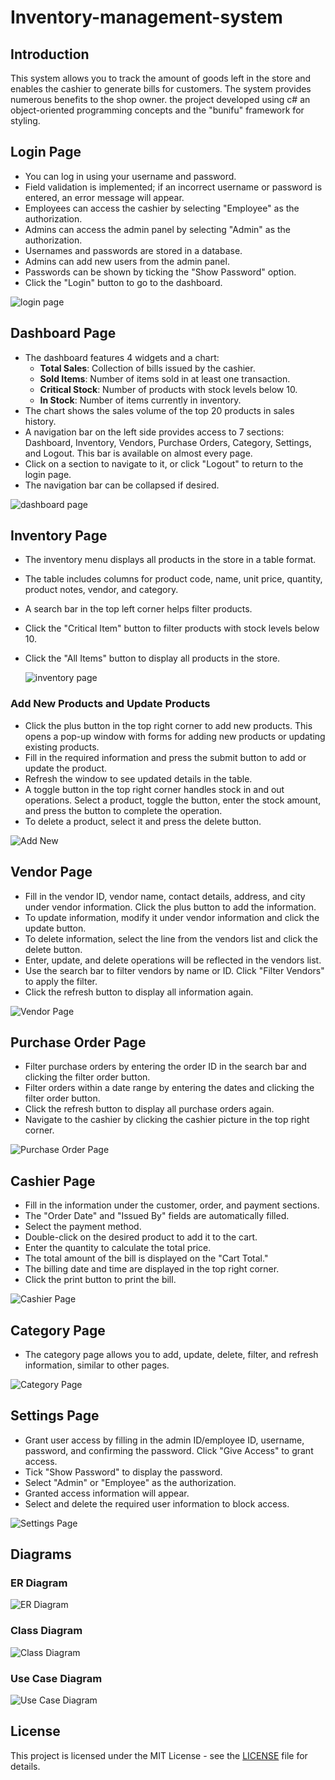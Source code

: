 # Inventory-management-system

## Introduction

This system allows you to track the amount of goods left in the store and enables the cashier to generate bills for customers. The system provides numerous benefits to the shop owner. the project developed using c# an object-oriented programming concepts and the "bunifu" framework for styling.


## Login Page

- You can log in using your username and password.
- Field validation is implemented; if an incorrect username or password is entered, an error message will appear.
- Employees can access the cashier by selecting "Employee" as the authorization.
- Admins can access the admin panel by selecting "Admin" as the authorization.
- Usernames and passwords are stored in a database.
- Admins can add new users from the admin panel.
- Passwords can be shown by ticking the "Show Password" option.
- Click the "Login" button to go to the dashboard.

![login page](https://blogger.googleusercontent.com/img/b/R29vZ2xl/AVvXsEj8KYqEiY5za5BVIlikeekEW_lQKT1R9juomRymB4MT04eOHFGatJMLYMu4VigQxBBgonP3JPgeSl0LyKkvXsZmYZD38ZS8MmZFvck_aEQo7vbJNywFVyZTsD7CsrOtGb-tehwdHKaokp2-TpdHPgm8A6sgyDqLg9qRJV9c6J3SUvxmGUHgNrt9VGG_a_jK/s16000/100.png)

## Dashboard Page

- The dashboard features 4 widgets and a chart:
  - **Total Sales**: Collection of bills issued by the cashier.
  - **Sold Items**: Number of items sold in at least one transaction.
  - **Critical Stock**: Number of products with stock levels below 10.
  - **In Stock**: Number of items currently in inventory.
- The chart shows the sales volume of the top 20 products in sales history.
- A navigation bar on the left side provides access to 7 sections: Dashboard, Inventory, Vendors, Purchase Orders, Category, Settings, and Logout. This bar is available on almost every page.
- Click on a section to navigate to it, or click "Logout" to return to the login page.
- The navigation bar can be collapsed if desired.

![dashboard page](https://blogger.googleusercontent.com/img/b/R29vZ2xl/AVvXsEjrq7fGbI_DnkvTUHa-D_Z3XiWRznWA2swZXL7-SnqZK0D-sDO3i3Bv_WUpyo6weHAV_8pqtbB1N3p2GVA-iX4GgvQk1GHB8Cdz0L2ulf1dUxMBl0vY9u9ciS__BbF0i8EmJIjMwq7x62EaprWWGAxC4qSvoK-tunJ4siI-fucolEd2BXlZVlDGNB9o125H/s16000/101.png)

## Inventory Page

- The inventory menu displays all products in the store in a table format.
- The table includes columns for product code, name, unit price, quantity, product notes, vendor, and category.
- A search bar in the top left corner helps filter products.
- Click the "Critical Item" button to filter products with stock levels below 10.
- Click the "All Items" button to display all products in the store.

  ![inventory page](https://blogger.googleusercontent.com/img/b/R29vZ2xl/AVvXsEguwY-BSVNqCs-PjZ_Yup6X1VyWRlrO6A1MPEvTzUAL0Lsw9OD8cdFuaSberLvQrpJgkQ3I8_m846_vmMoBVdzFQLXKBCOVI6zLcdupIGrIcOxiM6piRR9tT0tvsGyrofUVhEdcI4D9fd-ECYGtrnqhD08qCmDPv84sroXH8tfIBQLVJxf6AAOucxgD6j6Y/s16000/102.png)

### Add New Products and Update Products

- Click the plus button in the top right corner to add new products. This opens a pop-up window with forms for adding new products or updating existing products.
- Fill in the required information and press the submit button to add or update the product.
- Refresh the window to see updated details in the table.
- A toggle button in the top right corner handles stock in and out operations. Select a product, toggle the button, enter the stock amount, and press the button to complete the operation.
- To delete a product, select it and press the delete button.

 ![Add New](https://blogger.googleusercontent.com/img/b/R29vZ2xl/AVvXsEgDZtG0B9QUjYeWomB6QWd1AdMyu326fs4wtXE5VlhgnA9y08g5M6BnXGwfHZP6XkIaC9MbRWKJtOkdSc0p9vQRRA70G4LgdAzaIiPTHelOHnLOjNZHL3AEh2NRJW-ZrITvEZKmeA7yv1PO-f-5khTZra39Zo3pLNEa-nGN_Q6z3OcVMytbufHETpbeI2nT/s16000/103.png)

## Vendor Page

- Fill in the vendor ID, vendor name, contact details, address, and city under vendor information. Click the plus button to add the information.
- To update information, modify it under vendor information and click the update button.
- To delete information, select the line from the vendors list and click the delete button.
- Enter, update, and delete operations will be reflected in the vendors list.
- Use the search bar to filter vendors by name or ID. Click "Filter Vendors" to apply the filter.
- Click the refresh button to display all information again.

 ![Vendor Page](https://blogger.googleusercontent.com/img/b/R29vZ2xl/AVvXsEjXlTSxp4agSA8zvGPeFwOzv44ZIUcGWyo4eb00VCM8RiStvkn4JGJ9a4F8EA7lnBZpOJDylfnK68MXHTiG2xsq3zif24gZNkGDY2YrAkHdPS0mpsCBrB56a8MjfvKaJKmQJR_a40Q6s9l3F34klbjcg6kKwUWPMPulywpyV_W5IMSyYdwBEL4LKPD9ysNO/s16000/104.png)

## Purchase Order Page

- Filter purchase orders by entering the order ID in the search bar and clicking the filter order button.
- Filter orders within a date range by entering the dates and clicking the filter order button.
- Click the refresh button to display all purchase orders again.
- Navigate to the cashier by clicking the cashier picture in the top right corner.

 ![Purchase Order Page](https://blogger.googleusercontent.com/img/b/R29vZ2xl/AVvXsEjnN1S-ZstpSqVIznO4y2GbzCC5IGT2GCzA26GLDgAX7a2dlreaANvPRGJtvt4eqYKgDxRVcibuECWE7ZKQHaE2ZJrWIHjrsDXZk0yhqKPuGD2PYPA7FLMXcYPRP_oBl_mLrcmHey5SlrN02W_fB5YNubrdcrlq9FVDKo2gJjBMHNItgAhLb3VExwc4a_9g/s16000/105.png)

## Cashier Page

- Fill in the information under the customer, order, and payment sections.
- The "Order Date" and "Issued By" fields are automatically filled.
- Select the payment method.
- Double-click on the desired product to add it to the cart.
- Enter the quantity to calculate the total price.
- The total amount of the bill is displayed on the "Cart Total."
- The billing date and time are displayed in the top right corner.
- Click the print button to print the bill.

 ![Cashier Page](https://blogger.googleusercontent.com/img/b/R29vZ2xl/AVvXsEgyeTngNXAJVHvPLKmFSPgE1nZ4MRFmQ4fl5w6zuVKxJC045TIFWgm0EYILbP8m7-YTdYqkv0OCTC-paGQ7jsvPckaSSMyP3o_hwlDYZHp0YFgpzUadMQKq2M9QypfkmnLloRHvmfCkzPg6Hh50BVXcXXnOnipbsDFTY_kzQmWVj1ke_rBPRfM1S-hOG4Qj/s16000/108.png)

## Category Page

- The category page allows you to add, update, delete, filter, and refresh information, similar to other pages.

 ![Category Page](https://blogger.googleusercontent.com/img/b/R29vZ2xl/AVvXsEjHomutIJcPRUQ-qi52g7NJZxPP3axK8lQloPhiogegM96ERd8oxGczSxYkQ7ickfoWesAORxqCD48il6ivspU-uQJZSP3dj_Ga-KlKLttx8pZuF-avwNho3D3alK7sh3TxnOryj8Js-zm6a2G8czu6fbydO5eruzU0HAKw_43Dl1ayfph6CGy5mHn8Fwov/s16000/106.png)

## Settings Page

- Grant user access by filling in the admin ID/employee ID, username, password, and confirming the password. Click "Give Access" to grant access.
- Tick "Show Password" to display the password.
- Select "Admin" or "Employee" as the authorization.
- Granted access information will appear.
- Select and delete the required user information to block access.

 ![Settings Page](https://blogger.googleusercontent.com/img/b/R29vZ2xl/AVvXsEhlIHpmT_9KsOuIMWJnuqEzg_2gIkf-ZnNOMBBvKRKBf0i4b_xrcbYjgebNFgDMWKO0KCOwJw3xw9hgGYbNrRpRMvB2Eojxsm5viwIlPF65_mT2PToaHbArE42JnCh3DI3Gdyl8kbLGrAWGDVk7oB__bd8bRxSynEPzgDHFIuZrR-QvheK5ZxjuX8LxMIiJ/s16000/107.png)

## Diagrams

### ER Diagram

![ER Diagram](https://blogger.googleusercontent.com/img/b/R29vZ2xl/AVvXsEiP68fVIk7MzwAQqH4I2loFkgPbSBHT64geUaEYuUX7I9j1F3yn1T6-tE9XsKZKbj1uLld6dXe4QQLP4wucqw_XBPHj8R2L576i1Y1pD5eC8fDZZURUPUr0lhiA53gJln1y8Tan_AQ_wnGtSLjJz7A3mGvz31Y2al9fCvqQTEzxxo3G_uUrIeRzAXunxKzZ/s16000/er-01.png)

### Class Diagram

![Class Diagram](https://blogger.googleusercontent.com/img/b/R29vZ2xl/AVvXsEgavUvLcl6zeh-ecyjwKPYD6VpXvijEwAXbz0VeZ5flyhyphenhyphenDOCCgsqQEuhL-kEKMNwmBZ6RlrZ17jXonaKEcozwkcdMDo379aVQfmKH_Bs2ItGHQT08hr-QZ5NNEZJ78loRl4XeRvGXfJHwEEsysNAFNKd-WLWdT1kK4kPw9BrMEmxsjEf2U-nmzjK1qdIJy/s16000/class-01.png)

### Use Case Diagram

![Use Case Diagram](https://blogger.googleusercontent.com/img/b/R29vZ2xl/AVvXsEgLJy4HY4GMLOZnqEqdWxWIZTL6m18CPVBYpBcwCcb-ILQuIXVYBr84Oh9mKE8bn9fGLYTwP9zRRhcQ_iuSNSukYp5jqtTbSsX2zAXgA6VI2LpCQBnONvVln4EAfUsxtaIupySJ4mfDoxnWCAas2Xz5Hqc-sy_bwzoLMD8I5HiQq4wH0twqQ6qlDUt-oF5d/s16000/useCase-01.png)

## License

This project is licensed under the MIT License - see the [LICENSE](LICENSE) file for details.

